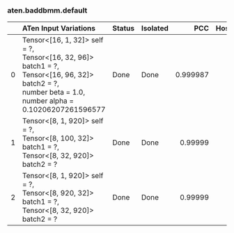 ### aten.baddbmm.default
|    | ATen Input Variations                                                                                                                                             | Status   | Isolated   |      PCC |   Host |
|---:|:------------------------------------------------------------------------------------------------------------------------------------------------------------------|:---------|:-----------|---------:|-------:|
|  0 | Tensor<[16, 1, 32]> self = ?,<br>Tensor<[16, 32, 96]> batch1 = ?,<br>Tensor<[16, 96, 32]> batch2 = ?,<br>number beta = 1.0,<br>number alpha = 0.10206207261596577 | Done     | Done       | 0.999987 |      0 |
|  1 | Tensor<[8, 1, 920]> self = ?,<br>Tensor<[8, 100, 32]> batch1 = ?,<br>Tensor<[8, 32, 920]> batch2 = ?                                                              | Done     | Done       | 0.99999  |      0 |
|  2 | Tensor<[8, 1, 920]> self = ?,<br>Tensor<[8, 920, 32]> batch1 = ?,<br>Tensor<[8, 32, 920]> batch2 = ?                                                              | Done     | Done       | 0.99999  |      0 |

